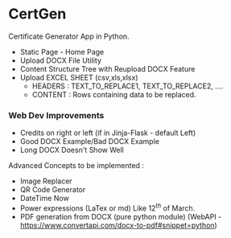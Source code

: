 # CertGen
Certificate Generator App in Python.
- Static Page - Home Page
- Upload DOCX File Utility
- Content Structure Tree with Reupload DOCX Feature
- Upload EXCEL SHEET (csv,xls,xlsx) 
  - HEADERS : TEXT_TO_REPLACE1, TEXT_TO_REPLACE2, .... 
  - CONTENT : Rows containing data to be replaced.

### Web Dev Improvements
- Credits on right or left (if in Jinja-Flask - default Left)
- Good DOCX Example/Bad DOCX Example
- Long DOCX Doesn't Show Well

Advanced Concepts to be implemented :
- Image Replacer
- QR Code Generator
- DateTime Now
- Power expressions (LaTex or md) Like $12^{th}$ of March.
- PDF generation from DOCX (pure python module) (WebAPI - https://www.convertapi.com/docx-to-pdf#snippet=python)
